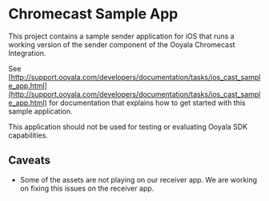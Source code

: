 # Chromecast Sample App
This project contains a sample sender application for iOS that runs a working version of the sender component of the Ooyala Chromecast Integration.

See [http://support.ooyala.com/developers/documentation/tasks/ios_cast_sample_app.html](http://support.ooyala.com/developers/documentation/tasks/ios_cast_sample_app.html) for documentation that explains how to get started with this sample application.

This application should not be used for testing or evaluating Ooyala SDK capabilities.

## Caveats
* Some of the assets are not playing on our receiver app. We are working on fixing this issues on the receiver app.
